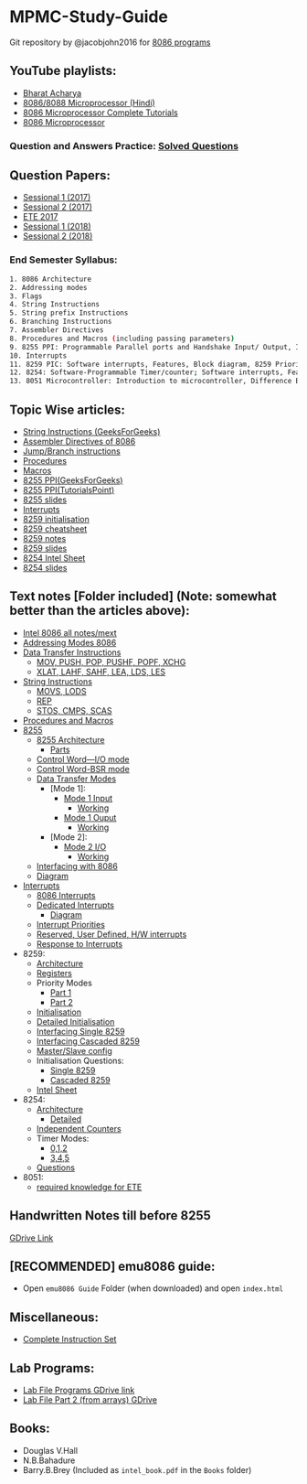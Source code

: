 # MPMC-Study-Guide

Git repository by @jacobjohn2016 for [8086 programs](https://github.com/jacobjohn2016/8086-Programs)

## YouTube playlists:

- [Bharat Acharya](https://www.youtube.com/playlist?list=PLlvdWxdEnq-s5NO-a2VS_MmjcAtG03z8b)
- [8086/8088 Microprocessor (Hindi)](https://www.youtube.com/playlist?list=PLSWRPBzGkib9s4PN7kRpOSQLIuhg4QuZ9)
- [8086 Microprocessor Complete Tutorials](https://www.youtube.com/playlist?list=PLc21Sqj4D8SSRpPFZLL6XvS7aGFs3HQ4H)
- [8086 Microprocessor](https://www.youtube.com/playlist?list=PL3CV6a8uJdgYSFq8n_6kvTMe7m2PCKGfs)

### Question and Answers Practice: [Solved Questions](https://github.com/Erscheinung/MPMC-Study-Guide/blob/master/Books/Understanding%208085_8086%20Microprocessors%20and%20Peripheral%20ICs%20%20(Sen).pdf)

## Question Papers:

- [Sessional 1 (2017)](https://github.com/Erscheinung/MPMC-Study-Guide/blob/master/Question%20Papers/Sess%201%20'17.pdf)
- [Sessional 2 (2017)](https://github.com/Erscheinung/MPMC-Study-Guide/blob/master/Question%20Papers/Sess%202%20'17.pdf)
- [ETE 2017](https://github.com/Erscheinung/MPMC-Study-Guide/blob/master/Question%20Papers/ETE%202017.pdf)
- [Sessional 1 (2018)](https://github.com/Erscheinung/MPMC-Study-Guide/blob/master/Question%20Papers/Sess%201%20'18.pdf)
- [Sessional 2 (2018)](https://github.com/Erscheinung/MPMC-Study-Guide/blob/master/Question%20Papers/Sess%202%20'18.pdf)

### End Semester Syllabus:

```sh
1. 8086 Architecture
2. Addressing modes
3. Flags
4. String Instructions
5. String prefix Instructions
6. Branching Instructions
7. Assembler Directives
8. Procedures and Macros (including passing parameters)
9. 8255 PPI: Programmable Parallel ports and Handshake Input/ Output, Interrupts and Interrupt Responses
10. Interrupts
11. 8259 PIC: Software interrupts, Features, Block diagram, 8259 Priority Interrupt Controller
12. 8254: Software-Programmable Timer/counter; Software interrupts, Features, Block diagram, Pin description and Cascading, Control word designing
13. 8051 Microcontroller: Introduction to microcontroller, Difference Between microcontroller and microprocessor, Criteria for choosing microcontroller, 8051 block diagram
```

## Topic Wise articles:

- [String Instructions (GeeksForGeeks)](https://www.geeksforgeeks.org/string-manipulation-instructions-8086-microprocessor/)
- [Assembler Directives of 8086](https://www.ukessays.com/essays/engineering/assembler-directive-of-8086-microprocessor.php)
- [Jump/Branch instructions](http://8086pro.blogspot.com/2010/08/jump-branch-instructions.html)
- [Procedures](https://www.tutorialspoint.com/assembly_programming/assembly_procedures.htm)
- [Macros](https://www.tutorialspoint.com/assembly_programming/assembly_macros.htm)
- [8255 PPI(GeeksForGeeks)](https://www.geeksforgeeks.org/programmable-peripheral-interface-8255/)
- [8255 PPI(TutorialsPoint)](https://www.tutorialspoint.com/microprocessor/microprocessor_intel_8255a_programmable_peripheral_interface.htm)
- [8255 slides](https://github.com/Erscheinung/MPMC-Study-Guide/blob/master/Slides/8255_ppi.ppt)
- [Interrupts](https://www.tutorialspoint.com/microprocessor/microprocessor_8086_interrupts.htm)
- [8259 initialisation](http://www.eeeguide.com/programming-8259/)
- [8259 cheatsheet](http://www.thesatya.com/8259.html)
- [8259 notes](https://pdos.csail.mit.edu/6.828/2009/readings/hardware/8259A.pdf)
- [8259 slides](https://github.com/Erscheinung/MPMC-Study-Guide/blob/master/Slides/8259A%20Slides.pptx)
- [8254 Intel Sheet](http://www.scs.stanford.edu/10wi-cs140/pintos/specs/8254.pdf)
- [8254 slides](https://github.com/Erscheinung/MPMC-Study-Guide/blob/master/Slides/8254%20Programmable%20Interval%20Timer.pptx)

## Text notes [Folder included] (Note: somewhat better than the articles above):

* [Intel 8086 all notes/mext](https://github.com/Erscheinung/MPMC-Study-Guide/blob/master/Text%20Notes/INTEL%208086%20All%20Notes.pdf)
* [Addressing Modes 8086](https://github.com/Erscheinung/MPMC-Study-Guide/blob/master/Text%20Notes/Addressing%20Modes%208086.png)
* [Data Transfer Instructions](https://github.com/Erscheinung/MPMC-Study-Guide/tree/master/Text%20Notes/Data%20Transfer%20Instructions)
  * [MOV, PUSH, POP, PUSHF, POPF, XCHG](https://github.com/Erscheinung/MPMC-Study-Guide/blob/master/Text%20Notes/Data%20Transfer%20Instructions/Data%20Transfer%20Instructions%201.png)
  * [XLAT, LAHF, SAHF, LEA, LDS, LES](https://github.com/Erscheinung/MPMC-Study-Guide/blob/master/Text%20Notes/Data%20Transfer%20Instructions/Data%20Transfer%20Instructions%202.png)
* [String Instructions](https://github.com/Erscheinung/MPMC-Study-Guide/tree/master/Text%20Notes/String%20Instructions)
  * [MOVS, LODS](https://github.com/Erscheinung/MPMC-Study-Guide/blob/master/Text%20Notes/String%20Instructions/String-%20MOVS%2C%20LODS.png)
  * [REP](https://github.com/Erscheinung/MPMC-Study-Guide/blob/master/Text%20Notes/String%20Instructions/String-REP.png)
  * [STOS, CMPS, SCAS](https://github.com/Erscheinung/MPMC-Study-Guide/blob/master/Text%20Notes/String%20Instructions/String-STOS%2C%20CMPS%2C%20SCAS.png)
* [Procedures and Macros](https://github.com/Erscheinung/MPMC-Study-Guide/blob/master/Text%20Notes/Proc%20and%20Macro.pdf)
* [8255](https://github.com/Erscheinung/MPMC-Study-Guide/tree/master/Text%20Notes/8255)
  * [8255 Architecture](https://github.com/Erscheinung/MPMC-Study-Guide/blob/master/Text%20Notes/8255/8255%20architecture.png)
    * [Parts](https://github.com/Erscheinung/MPMC-Study-Guide/blob/master/Text%20Notes/8255/8255%20architecture%20parts.png)
  * [Control Word—I/O mode](https://github.com/Erscheinung/MPMC-Study-Guide/blob/master/Text%20Notes/8255/Control%20Word%208255%20I:O%20Mode.png)
  * [Control Word-BSR mode](https://github.com/Erscheinung/MPMC-Study-Guide/blob/master/Text%20Notes/8255/Control%20Word%208255%20BSR%20Mode.png)
  * [Data Transfer Modes](https://github.com/Erscheinung/MPMC-Study-Guide/blob/master/Text%20Notes/8255/8255%20Data%20Transfer%20Modes.png)
    * [Mode 1]:
      * [Mode 1 Input](https://github.com/Erscheinung/MPMC-Study-Guide/blob/master/Text%20Notes/8255/8255%20Mode%201%20Input.png)
        * [Working](https://github.com/Erscheinung/MPMC-Study-Guide/blob/master/Text%20Notes/8255/8255%20Mode%201%20Input%20working.png)
      * [Mode 1 Ouput](https://github.com/Erscheinung/MPMC-Study-Guide/blob/master/Text%20Notes/8255/8255%20Mode%201%20Output.png)
        * [Working](https://github.com/Erscheinung/MPMC-Study-Guide/blob/master/Text%20Notes/8255/8255%20Mode%201%20Output%20working.png)
    * [Mode 2]:
      * [Mode 2 I/O](https://github.com/Erscheinung/MPMC-Study-Guide/blob/master/Text%20Notes/8255/8255%20Mode%202.png)
        * [Working](https://github.com/Erscheinung/MPMC-Study-Guide/blob/master/Text%20Notes/8255/8255%20Mode%202%20working.png)
   * [Interfacing with 8086](https://github.com/Erscheinung/MPMC-Study-Guide/blob/master/Text%20Notes/8255/8255%20Interfacing%20with%208086.png)
    * [Diagram](https://github.com/Erscheinung/MPMC-Study-Guide/blob/master/Text%20Notes/8255/8255%20Interfacing%20diag.png)
* [Interrupts](https://github.com/Erscheinung/MPMC-Study-Guide/tree/master/Text%20Notes/Interrupts)
  * [8086 Interrupts](https://github.com/Erscheinung/MPMC-Study-Guide/blob/master/Text%20Notes/Interrupts/8086%20Interrupts.png)
  * [Dedicated Interrupts](https://github.com/Erscheinung/MPMC-Study-Guide/blob/master/Text%20Notes/Interrupts/Dedicated%20Interrupts.png)
    * [Diagram](https://github.com/Erscheinung/MPMC-Study-Guide/blob/master/Text%20Notes/Interrupts/Dedicated%20Interrupts%20diag.png)
  * [Interrupt Priorities](https://github.com/Erscheinung/MPMC-Study-Guide/blob/master/Text%20Notes/Interrupts/Interrupt%20Priorities.png)
  * [Reserved, User Defined, H/W interrupts](https://github.com/Erscheinung/MPMC-Study-Guide/blob/master/Text%20Notes/Interrupts/Interrupts-Reserved%2C%20User%20Def%2C%20H:W.png)
  * [Response to Interrupts](https://github.com/Erscheinung/MPMC-Study-Guide/blob/master/Text%20Notes/Interrupts/Response%20to%20Interrupts.png)
* 8259:
  * [Architecture](https://github.com/Erscheinung/MPMC-Study-Guide/blob/master/Text%20Notes/8259/8259%20Architecture.png)
  * [Registers](https://github.com/Erscheinung/MPMC-Study-Guide/blob/master/Text%20Notes/8259/8259%20Registers.png)
  * Priority Modes
    * [Part 1](https://github.com/Erscheinung/MPMC-Study-Guide/blob/master/Text%20Notes/8259/Priority%20Modes.png)
    * [Part 2](https://github.com/Erscheinung/MPMC-Study-Guide/blob/master/Text%20Notes/8259/Priority%20Modes%202.png)
  * [Initialisation](https://github.com/Erscheinung/MPMC-Study-Guide/blob/master/Text%20Notes/8259/Initialisation%20of%208259.png)
   * [Detailed Initialisation](https://github.com/Erscheinung/MPMC-Study-Guide/blob/master/Text%20Notes/8259/Detailed%20Initialisation.png)
  * [Interfacing Single 8259](https://github.com/Erscheinung/MPMC-Study-Guide/blob/master/Text%20Notes/8259/Interfacing%20Single%208259.png)
  * [Interfacing Cascaded 8259](https://github.com/Erscheinung/MPMC-Study-Guide/blob/master/Text%20Notes/8259/Interfacing%20Cascaded%208259.png)
   * [Master/Slave config](https://github.com/Erscheinung/MPMC-Study-Guide/blob/master/Text%20Notes/8259/Master:Slave%20config.png)
  * Initialisation Questions:
    * [Single 8259](https://github.com/Erscheinung/MPMC-Study-Guide/blob/master/Text%20Notes/8259/init%20single%208259%20question.png)
    * [Cascaded 8259](https://github.com/Erscheinung/MPMC-Study-Guide/blob/master/Text%20Notes/8259/init%20cascaded%208259%20question.png)
  * [Intel Sheet](https://github.com/Erscheinung/MPMC-Study-Guide/blob/master/Text%20Notes/8259/8259A%20Intel%20Sheet.pdf)
* 8254:
  * [Architecture](https://github.com/Erscheinung/MPMC-Study-Guide/blob/master/Text%20Notes/8254/Architecture.png)
    * [Detailed](https://github.com/Erscheinung/MPMC-Study-Guide/blob/master/Text%20Notes/8254/Detailed%20Architecture.png)
  * [Independent Counters](https://github.com/Erscheinung/MPMC-Study-Guide/blob/master/Text%20Notes/8254/Independent%20Counters.png)
  * Timer Modes:
    * [0,1,2](https://github.com/Erscheinung/MPMC-Study-Guide/blob/master/Text%20Notes/8254/Timer%20modes%20-%20%200%20%7C%201%20%7C%202.png)
    * [3,4,5](https://github.com/Erscheinung/MPMC-Study-Guide/blob/master/Text%20Notes/8254/Timer%20modes%20-%203%20%7C%204%20%7C%205.png)
  * [Questions](https://github.com/Erscheinung/MPMC-Study-Guide/blob/master/Text%20Notes/8254/Questions.png)
* 8051: 
  * [required knowledge for ETE](https://github.com/Erscheinung/MPMC-Study-Guide/blob/master/Books/MC%208051-Mazidi.pdf)
    
## Handwritten Notes till before 8255

[GDrive Link](https://drive.google.com/file/d/1IsQuWAJervhr3B3q3A6LMqpetuzHU-0M/view?usp=drivesdk)

## [RECOMMENDED] emu8086 guide:

- Open `emu8086 Guide` Folder (when downloaded) and open `index.html`

## Miscellaneous:

- [Complete Instruction Set](https://www.tutorialspoint.com/microprocessor/microprocessor_8086_instruction_sets.htm)

## Lab Programs:

- [Lab File Programs GDrive link](https://drive.google.com/file/d/1Fp4B4Rhng4_bpR-exmP77kkvFFW8bDli/view?usp=sharing)
- [Lab File Part 2 (from arrays) GDrive](https://drive.google.com/file/d/1c30F-f36VO11U2AbhJ6Ls0dbz5Kklljb/view?usp=sharing)

## Books:

- Douglas V.Hall
- N.B.Bahadure
- Barry.B.Brey (Included as `intel_book.pdf` in the `Books` folder)

